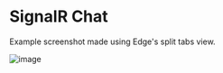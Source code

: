 # SignalR Chat
Example screenshot made using Edge's split tabs view.


![image](https://github.com/AleksanderNekr/SignalR-Chat/assets/59678267/a2055b99-20d6-4cdb-916e-56f61da557be)
